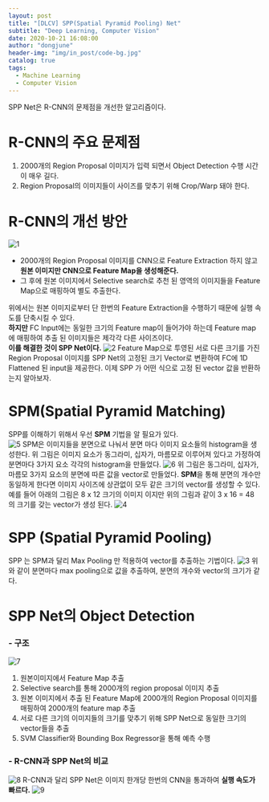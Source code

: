 ```yaml
---
layout: post
title: "[DLCV] SPP(Spatial Pyramid Pooling) Net"
subtitle: "Deep Learning, Computer Vision"
date: 2020-10-21 16:08:00
author: "dongjune"
header-img: "img/in_post/code-bg.jpg"
catalog: true
tags:
  - Machine Learning
  - Computer Vision
---
```

SPP Net은 R-CNN의 문제점을 개선한 알고리즘이다.

# R-CNN의 주요 문제점
1. 2000개의 Region Proposal 이미지가 입력 되면서 Object Detection 수행 시간이 매우 길다.
2. Region Proposal의 이미지들이 사이즈를 맞추기 위해 Crop/Warp 돼야 한다. 

# R-CNN의 개선 방안
![1](https://user-images.githubusercontent.com/53213397/117608569-4fb05180-b199-11eb-8f01-6bb5af844eb4.png)
- 2000개의 Region Proposal 이미지를 CNN으로 Feature Extraction 하지 않고 **원본 이미지만 CNN으로 Feature Map을 생성해준다.**  
- 그 후에 원본 이미지에서 Selective search로 추천 된 영역의 이미지들을 Feature Map으로 매핑하여 별도 추출한다.  

위에서는 원본 이미지로부터 단 한번의 Feature Extraction을 수행하기 때문에 실행 속도를 단축시킬 수 있다.  
**하지만** FC Input에는 동일한 크기의 Feature map이 들어가야 하는데 Feature map에 매핑하여 추출 된 이미지들은 제각각 다른 사이즈이다.  
**이를 해결한 것이 SPP Net이다.**
![2](https://user-images.githubusercontent.com/53213397/117608576-5343d880-b199-11eb-80c6-278d7090e168.png)
Feature Map으로 투영된 서로 다른 크기를 가진 Region Proposal 이미지를 SPP Net의 고정된 크기 Vector로 변환하여 FC에 1D Flattened 된 input을 제공한다. 이제 SPP 가 어떤 식으로 고정 된 vector 값을 반환하는지 알아보자.

# SPM(Spatial Pyramid Matching)
SPP를 이해하기 위해서 우선 **SPM** 기법을 알 필요가 있다.  
![5](https://user-images.githubusercontent.com/53213397/117608583-55a63280-b199-11eb-89a2-8229677af13f.png)
SPM은 이미지들을 분면으로 나눠서 분면 마다 이미지 요소들의 histogram을 생성한다. 위 그림은 이미지 요소가 동그라미, 십자가, 마름모로 이루어져 있다고 가정하여 분면마다 3가지 요소 각각의 histogram을 만들었다.
![6](https://user-images.githubusercontent.com/53213397/117608586-563ec900-b199-11eb-8524-b612284279c3.png)
위 그림은 동그라미, 십자가, 마름모 3가지 요소의 분면에 따른 값을 vector로 만들었다. **SPM**을 통해 분면의 개수만 동일하게 한다면 이미지 사이즈에 상관없이 모두 같은 크기의 vector를 생성할 수 있다.  
예를 들어 아래의 그림은 8 x 12 크기의 이미지 이지만 위의 그림과 같이 3 x 16 = 48 의 크기를 갖는 vector가 생성 된다.
![4](https://user-images.githubusercontent.com/53213397/117608581-55a63280-b199-11eb-9433-4025aad7f4ad.png)
# SPP (Spatial Pyramid Pooling)
SPP 는 SPM과 달리 Max Pooling 만 적용하여 vector를 추출하는 기법이다.
![3](https://user-images.githubusercontent.com/53213397/117608580-550d9c00-b199-11eb-8768-9ded2dc19a6d.png)
위와 같이 분면마다 max pooling으로 값을 추출하여, 분면의 개수와 vector의 크기가 같다.

# SPP Net의 Object Detection
### - 구조
![7](https://user-images.githubusercontent.com/53213397/117608588-56d75f80-b199-11eb-8698-016b88f0b515.png)
1. 원본이미지에서 Feature Map 추출
2. Selective search를 통해 2000개의 region proposal 이미지 추출
3. 원본 이미지에서 추출 된 Feature Map에 2000개의 Region Proposal 이미지를 매핑하여 2000개의 feature map 추출
4. 서로 다른 크기의 이미지들의 크기를 맞추기 위해 SPP Net으로 동일한 크기의 vector들을 추출
5. SVM Classifier와 Bounding Box Regressor을 통해 예측 수행

### - R-CNN과 SPP Net의 비교
![8](https://user-images.githubusercontent.com/53213397/117608589-576ff600-b199-11eb-8bb1-0a882e1e3a0f.png)
R-CNN과 달리 SPP Net은 이미지 한개당 한번의 CNN을 통과하여 **실행 속도가 빠르다.**
![9](https://user-images.githubusercontent.com/53213397/117608592-58088c80-b199-11eb-9e62-52e7ab2ae7a1.png)
